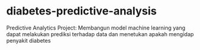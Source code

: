 # diabetes-predictive-analysis
Predictive Analytics Project: Membangun model machine learning yang dapat melakukan prediksi terhadap data dan menetukan apakah mengidap penyakit diabetes
